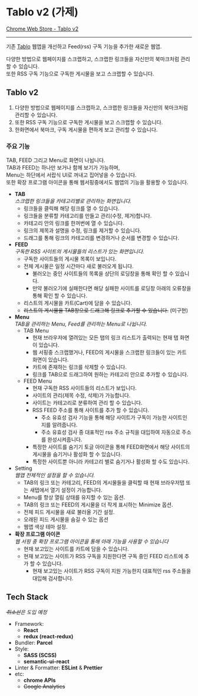 # Tablo v2 (가제)

[Chrome Web Store - Tablo v2](https://chrome.google.com/webstore/detail/tablo-v2-beta/aflhcldanmopecmjjinnenkcddghjnkn)

---

기존 [Tablo](https://github.com/junhobaik/tablo) 웹앱을 개선하고 Feed(rss) 구독 기능을 추가한 새로운 웹앱.

다양한 방법으로 웹페이지를 스크랩하고, 스크랩한 링크들을 자신만의 북마크처럼 관리할 수 있습니다.  
또한 RSS 구독 기능으로 구독한 게시물을 보고 스크랩할 수 있습니다.

## Tablo v2

1. 다양한 방법으로 웹페이지를 스크랩하고, 스크랩한 링크들을 자신만의 북마크처럼 관리할 수 있습니다.
2. 또한 RSS 구독 기능으로 구독한 게시물을 보고 스크랩할 수 있습니다.
3. 한화면에서 북마크, 구독 게시물을 편하게 보고 관리할 수 있습니다.

### 주요 기능

TAB, FEED 그리고 Menu로 화면이 나뉩니다.  
TAB과 FEED는 하나만 보거나 함께 보기가 가능하며,  
Menu는 하단에서 서랍식 UI로 꺼내고 집어넣을 수 있습니다.  
또한 확장 프로그램 아이콘을 통해 웹서핑중에서도 웹앱의 기능을 활용할 수 있습니다.

- **TAB**  
  _스크랩한 링크들을 카테고리별로 관리하는 화면입니다._
  - 링크들을 클릭해 해당 링크를 열 수 있습니다.
  - 링크들을 분류할 카테고리를 만들고 관리(수정, 제거)합니다.
  - 카테고리 안의 링크를 한꺼번에 열 수 있습니다.
  - 링크의 제목과 설명을 수정, 링크를 제거할 수 있습니다.
  - 드래그를 통해 링크의 카테고리를 변경하거나 순서를 변경할 수 있습니다.
- **FEED**  
  _구독한 RSS 사이트의 게시물들의 리스트가 있는 화면입니다._
  - 구독한 사이트들의 게시물 목록이 보입니다.
  - 전체 게시물은 일정 시간마다 새로 불러오게 됩니다.
    - 불러오는 중인 사이트들의 목록을 상단의 로딩창을 통해 확인 할 수 있습니다.
    - 만약 불러오기에 실패한다면 해당 실패한 사이트를 로딩창 아래의 오류창을 통해 확인 할 수 있습니다.
  - 리스트의 게시물을 카트(Cart)에 담을 수 있습니다.
  - ~~리스트의 게시물을 TAB창으로 드래그해 링크로 추가할 수 있습니다.~~ (미구현)
- **Menu**  
  _TAB을 관리하는 Menu, Feed를 관리하는 Menu로 나뉩니다._
  - TAB Menu
    - 현재 브라우저에 열려있는 모든 탭의 링크 리스트가 출력되는 현재 탭 화면이 있습니다.
    - 웹 서핑중 스크랩했거나, FEED의 게시물을 스크랩한 링크들이 있는 카트 화면이 있습니다.
    - 카트에 존재하는 링크를 삭제할 수 있습니다.
    - 링크를 TAB으로 드래그하여 원하는 카테고리 안으로 추가할 수 있습니다.
  - FEED Menu
    - 현재 구독한 RSS 사이트들의 리스트가 보입니다.
    - 사이트의 관리(제목 수정, 삭제)가 가능합니다.
    - 사이트는 카테고리로 분류하여 관리 할 수 있습니다.
    - RSS FEED 주소를 통해 사이트를 추가 할 수 있습니다.
      - 주소 유효성 검사 기능을 통해 해당 사이트가 구독이 가능한 사이트인지를 알려줍니다.
      - 주소 유효성 검사 중 대표적인 rss 주소 규칙을 대입하여 자동으로 주소를 완성시켜줍니다.
    - 특정한 사이트를 숨기기 토글 아이콘을 통해 FEED화면에서 해당 사이트의 게시물을 숨기거나 활성화 할 수 있습니다.
    - 특정한 사이트뿐 아니라 카테고리 별로 숨기거나 활성화 할 수도 있습니다.
- Setting  
  _웹앱 전체적인 설정을 할 수 있습니다._
  - TAB의 링크 또는 카테고리, FEED의 게시물들을 클릭할 때 현재 브라우저탭 또는 새탭에서 열기 설정이 가능합니다.
  - Menu를 항상 열림 상태를 유지할 수 있는 옵션.
  - TAB의 링크 또는 FEED의 게시물을 더 작게 표시하는 Minimize 옵션.
  - 전체 피드 게시물을 새로 불러올 기간 설정.
  - 오래된 피드 게시물을 숨길 수 있는 옵션
  - 웹앱 색상 테마 설정.
- **확장 프로그램 아이콘**  
  _웹 서핑 중 확장 프로그램 아이콘을 통해 아래 기능을 사용할 수 있습니다_
  - 현재 보고있는 사이트를 카트에 담을 수 있습니다.
  - 현재 보고있는 사이트가 RSS 구독을 지원한다면 구독 중인 FEED 리스트에 추가 할 수 있습니다.
    - 현재 보고있는 사이트가 RSS 구독이 지원 가능한지 대표적인 rss 주소들을 대입해 검사합니다.

## Tech Stack

_~~취소선~~은 도입 예정_

- Framework:
  - **React**
  - **redux (react-redux)**
- Bundler: **Parcel**
- Style:
  - **SASS (SCSS)**
  - **semantic-ui-react**
- Linter & Formatter: **ESLint** & **Prettier**
- etc:
  - **chrome APIs**
  - ~~Google Analytics~~
